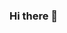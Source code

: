 ### Hi there 👋

<!--
![image](https://user-images.githubusercontent.com/99348711/179352218-cfd63c87-d797-469f-adbd-34e642b0447a.png)
I'm a boring person from the Internet.
I hate my life.
-->
